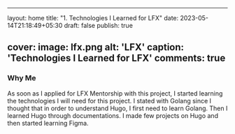 
---
layout: home
title: "1. Technologies I Learned for LFX"
date: 2023-05-14T21:18:49+05:30
draft: false
publish: true

cover: 
    image: lfx.png
    alt: 'LFX'
    caption: 'Technologies I Learned for LFX'
    comments: true
---

### Why Me

As soon as I applied for LFX Mentorship with this project, I started learning the technologies I will need for this project. I stated with Golang since I thought that in order to understand Hugo, I first need to learn Golang. Then I learned Hugo through documentations. I made few projects on Hugo and then started learning Figma.
